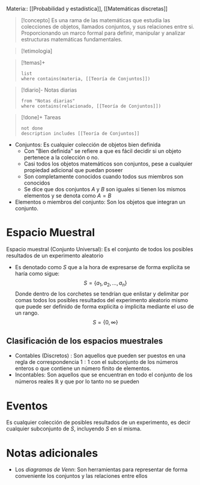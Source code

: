 Materia:: [[Probabilidad y estadística]], [[Matemáticas discretas]]

> [!concepto]
> Es una rama de las matemáticas que estudia las colecciones de objetos, llamados conjuntos, y sus relaciones entre si. Proporcionando un marco formal para definir, manipular y analizar estructuras matemáticas fundamentales. 

> [!etimologia]
> 

>[!temas]+ 
>```dataview
>list 
>where contains(materia, [[Teoría de Conjuntos]])
>```

>[!diario]- Notas diarias
>```list
>from "Notas diarias"
>where contains(relacionado, [[Teoría de Conjuntos]])
>```

>[!done]+ Tareas
>```tasks
>not done 
>description includes [[Teoría de Conjuntos]]


- Conjuntos: Es cualquier colección de objetos bien definida
	- Con "Bien definida" se refiere a que es fácil decidir si un objeto pertenece a la colección o no.
	- Casi todos los objetos matemáticos son conjuntos, pese a cualquier propiedad adicional que puedan poseer
	- Son completamente conocidos cuando todos sus miembros son conocidos
	- Se dice que dos conjuntos $A$ y $B$ son iguales si tienen los mismos elementos y se denota como $A=B$ 
- Elementos o miembros del conjunto: Son los objetos que integran un conjunto. 

# Espacio Muestral  
Espacio muestral (Conjunto Universal): Es el conjunto de todos los posibles resultados de un experimento aleatorio
- Es denotado como $S$ que a la hora de expresarse de forma explícita se haría como sigue: 
$$S = \{a_1, a_2, \dots , a_n \}$$
Donde dentro de los corchetes se tendrían que enlistar y delimitar por comas todos los posibles resultados del experimento aleatorio mismo que puede ser definido de forma explicita o ímplicita mediante el uso de un rango.
$$S =  \{0, \infty\}$$

## Clasificación de los espacios muestrales
- Contables (Discretos) : Son aquellos que pueden ser puestos en una regla de correspondencia $1:1$ con el subconjunto de los números enteros o que contiene un número finito de elementos. 
- Incontables: Son aquellos que se encuentran en todo el conjunto de los números reales $\mathbb{R}$ y que por lo tanto no se pueden 
# Eventos 
Es cualquier colección de posibles resultados de un experimento, es decir cualquier subconjunto de $S$, incluyendo $S$ en sí misma. 

# Notas adicionales
- Los *diagramas de Venn*: Son herramientas para representar de forma conveniente los conjuntos y las relaciones entre ellos